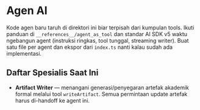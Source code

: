 # Agen AI

Kode agen baru taruh di direktori ini biar terpisah dari kumpulan tools. Ikuti panduan di `__references__/agent_as_tool` dan standar AI SDK v5 waktu ngebangun agent (instruksi ringkas, tool tunggal, streaming writer). Buat satu file per agent dan ekspor dari `index.ts` nanti kalau sudah ada implementasi.

## Daftar Spesialis Saat Ini
- **Artifact Writer** — menangani generasi/penyegaran artefak akademik formal melalui tool `writeArtifact`. Semua permintaan update artefak harus di-handoff ke agent ini.

